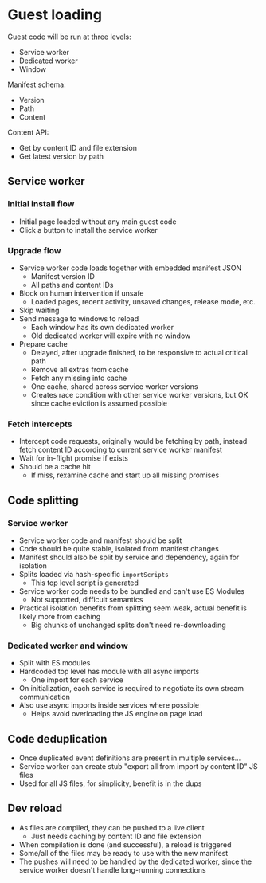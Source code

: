 # Guest loading

Guest code will be run at three levels:

- Service worker
- Dedicated worker
- Window

Manifest schema:

- Version
- Path
- Content

Content API:

- Get by content ID and file extension
- Get latest version by path

## Service worker

### Initial install flow

- Initial page loaded without any main guest code
- Click a button to install the service worker

### Upgrade flow

- Service worker code loads together with embedded manifest JSON
  - Manifest version ID
  - All paths and content IDs
- Block on human intervention if unsafe
  - Loaded pages, recent activity, unsaved changes, release mode, etc.
- Skip waiting
- Send message to windows to reload
  - Each window has its own dedicated worker
  - Old dedicated worker will expire with no window
- Prepare cache
  - Delayed, after upgrade finished, to be responsive to actual critical path
  - Remove all extras from cache
  - Fetch any missing into cache
  - One cache, shared across service worker versions
  - Creates race condition with other service worker versions, but OK since cache eviction is assumed possible

### Fetch intercepts

- Intercept code requests, originally would be fetching by path, instead fetch content ID according to current service worker manifest
- Wait for in-flight promise if exists
- Should be a cache hit
  - If miss, rexamine cache and start up all missing promises

## Code splitting

### Service worker

- Service worker code and manifest should be split
- Code should be quite stable, isolated from manifest changes
- Manifest should also be split by service and dependency, again for isolation
- Splits loaded via hash-specific `importScripts`
  - This top level script is generated
- Service worker code needs to be bundled and can't use ES Modules
  - Not supported, difficult semantics
- Practical isolation benefits from splitting seem weak, actual benefit is likely more from caching
  - Big chunks of unchanged splits don't need re-downloading

### Dedicated worker and window

- Split with ES modules
- Hardcoded top level has module with all async imports
  - One import for each service
- On initialization, each service is required to negotiate its own stream communication
- Also use async imports inside services where possible
  - Helps avoid overloading the JS engine on page load

## Code deduplication

- Once duplicated event definitions are present in multiple services...
- Service worker can create stub "export all from import by content ID" JS files
- Used for all JS files, for simplicity, benefit is in the dups

## Dev reload

- As files are compiled, they can be pushed to a live client
  - Just needs caching by content ID and file extension
- When compilation is done (and successful), a reload is triggered
- Some/all of the files may be ready to use with the new manifest
- The pushes will need to be handled by the dedicated worker, since the service worker doesn't handle long-running connections
